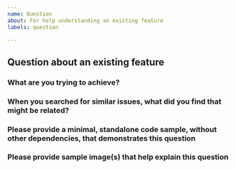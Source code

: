 ```yaml
---
name: Question
about: For help understanding an existing feature
labels: question

---
```


<!-- If this issue relates to installation, please use https://github.com/lovell/sharp/issues/new?labels=installation&template=installation.md instead. -->

## Question about an existing feature

### What are you trying to achieve?

<!-- Please provide context here. -->

### When you searched for similar issues, what did you find that might be related?

<!-- Please demonstrate your research here. -->

### Please provide a minimal, standalone code sample, without other dependencies, that demonstrates this question

<!-- Please provide either formatted code or a link to a repo/gist that helps someone else understand here. -->

### Please provide sample image(s) that help explain this question

<!-- Please provide links to one or more images here. -->
